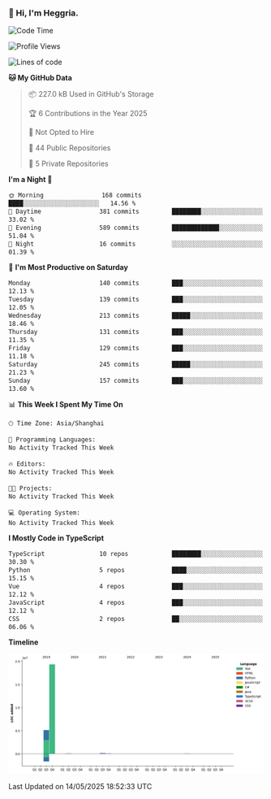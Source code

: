 ### 👋 Hi, I'm Heggria.

<!--START_SECTION:waka-->
![Code Time](http://img.shields.io/badge/Code%20Time-1%2C037%20hrs%2020%20mins-blue)

![Profile Views](http://img.shields.io/badge/Profile%20Views-0-blue)

![Lines of code](https://img.shields.io/badge/From%20Hello%20World%20I%27ve%20Written-24.8%20million%20lines%20of%20code-blue)

**🐱 My GitHub Data** 

> 📦 227.0 kB Used in GitHub's Storage 
 > 
> 🏆 6 Contributions in the Year 2025
 > 
> 🚫 Not Opted to Hire
 > 
> 📜 44 Public Repositories 
 > 
> 🔑 5 Private Repositories 
 > 
**I'm a Night 🦉** 

```text
🌞 Morning                168 commits         ████░░░░░░░░░░░░░░░░░░░░░   14.56 % 
🌆 Daytime                381 commits         ████████░░░░░░░░░░░░░░░░░   33.02 % 
🌃 Evening                589 commits         █████████████░░░░░░░░░░░░   51.04 % 
🌙 Night                  16 commits          ░░░░░░░░░░░░░░░░░░░░░░░░░   01.39 % 
```
📅 **I'm Most Productive on Saturday** 

```text
Monday                   140 commits         ███░░░░░░░░░░░░░░░░░░░░░░   12.13 % 
Tuesday                  139 commits         ███░░░░░░░░░░░░░░░░░░░░░░   12.05 % 
Wednesday                213 commits         █████░░░░░░░░░░░░░░░░░░░░   18.46 % 
Thursday                 131 commits         ███░░░░░░░░░░░░░░░░░░░░░░   11.35 % 
Friday                   129 commits         ███░░░░░░░░░░░░░░░░░░░░░░   11.18 % 
Saturday                 245 commits         █████░░░░░░░░░░░░░░░░░░░░   21.23 % 
Sunday                   157 commits         ███░░░░░░░░░░░░░░░░░░░░░░   13.60 % 
```


📊 **This Week I Spent My Time On** 

```text
🕑︎ Time Zone: Asia/Shanghai

💬 Programming Languages: 
No Activity Tracked This Week

🔥 Editors: 
No Activity Tracked This Week

🐱‍💻 Projects: 
No Activity Tracked This Week

💻 Operating System: 
No Activity Tracked This Week
```

**I Mostly Code in TypeScript** 

```text
TypeScript               10 repos            ████████░░░░░░░░░░░░░░░░░   30.30 % 
Python                   5 repos             ████░░░░░░░░░░░░░░░░░░░░░   15.15 % 
Vue                      4 repos             ███░░░░░░░░░░░░░░░░░░░░░░   12.12 % 
JavaScript               4 repos             ███░░░░░░░░░░░░░░░░░░░░░░   12.12 % 
CSS                      2 repos             ██░░░░░░░░░░░░░░░░░░░░░░░   06.06 % 
```



**Timeline**

![Lines of Code chart](https://raw.githubusercontent.com/heggria/heggria/main/assets/bar_graph.png)


 Last Updated on 14/05/2025 18:52:33 UTC
<!--END_SECTION:waka-->
